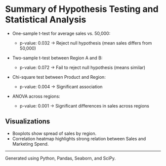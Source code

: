 # Summary of Hypothesis Testing and Statistical Analysis

- One-sample t-test for average sales vs. 50,000:
  - p-value: 0.032 -> Reject null hypothesis (mean sales differs from 50,000)

- Two-sample t-test between Region A and B:
  - p-value: 0.072 -> Fail to reject null hypothesis (means similar)

- Chi-square test between Product and Region:
  - p-value: 0.004 -> Significant association

- ANOVA across regions:
  - p-value: 0.001 -> Significant differences in sales across regions

## Visualizations
- Boxplots show spread of sales by region.
- Correlation heatmap highlights strong relation between Sales and Marketing Spend.

---

Generated using Python, Pandas, Seaborn, and SciPy.